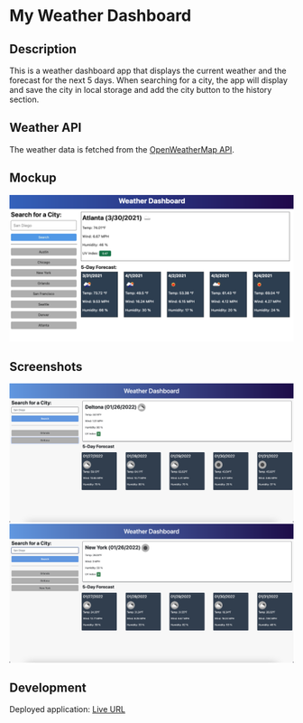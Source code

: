 # My Weather Dashboard

## Description

This is a weather dashboard app that displays the current weather and the forecast for the next 5 days.
When searching for a city, the app will display and save the city in local storage and add the city button to the history section. 

## Weather API

The weather data is fetched from the [OpenWeatherMap API](https://openweathermap.org/api).

## Mockup
![mockup](./assets/img/mockup.png)

## Screenshots
![screenshot](./assets/img/screenshot.png)
![screenshot](./assets/img/screenshot2.png)

## Development

Deployed application: [Live URL](https://jimenezraul.github.io/my-weather-dashboard/)